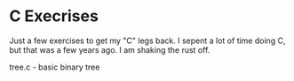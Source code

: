 # C Execrises
Just a few exercises to get my "C" legs back. I sepent a lot of time doing C, but that was a few years ago. I am shaking the rust off.

tree.c - basic binary tree

